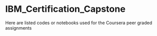 # IBM_Certification_Capstone
Here are listed codes or notebooks used for the Coursera peer graded assignments
